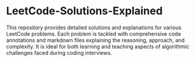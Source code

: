 # LeetCode-Solutions-Explained
This repository provides detailed solutions and explanations for various LeetCode problems. Each problem is tackled with comprehensive code annotations and markdown files explaining the reasoning, approach, and complexity. It is ideal for both learning and teaching aspects of algorithmic challenges faced during coding interviews.
